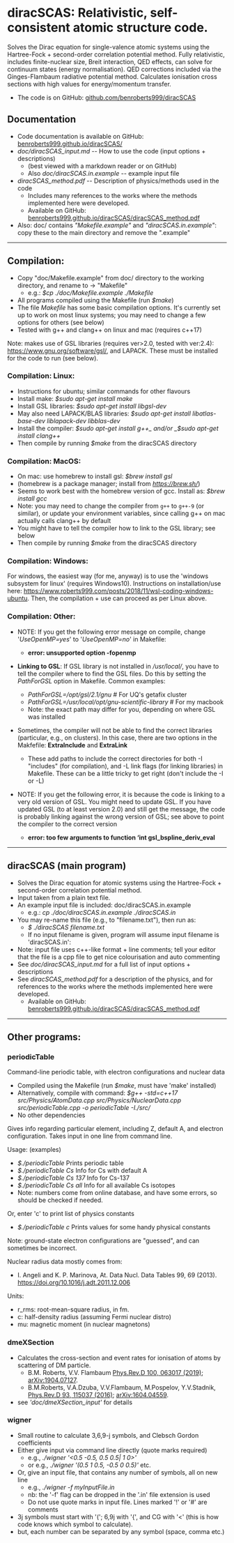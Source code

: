 # diracSCAS: Relativistic, self-consistent atomic structure code.

Solves the Dirac equation for single-valence atomic systems using the Hartree-Fock + second-order correlation potential method.
Fully relativistic, includes finite-nuclear size, Breit interaction, QED effects, can solve for continuum states (energy normalisation).
QED corrections included via the Ginges-Flambaum radiative potential method.
Calculates ionisation cross sections with high values for energy/momentum transfer.

 * The code is on GitHub: [github.com/benroberts999/diracSCAS](https://github.com/benroberts999/diracSCAS)


## Documentation

 * Code documentation is available on GitHub: [benroberts999.github.io/diracSCAS/](https://benroberts999.github.io/diracSCAS/)
 * _doc/diracSCAS_input.md_ -- How to use the code (input options + descriptions)
   * (best viewed with a markdown reader or on GitHub)
   * Also _doc/diracSCAS.in.example_ -- example input file
 * _diracSCAS_method.pdf_  -- Description of physics/methods used in the code
   * Includes many references to the works where the methods implemented here were developed.
   * Available on GitHub: [benroberts999.github.io/diracSCAS/diracSCAS_method.pdf](https://benroberts999.github.io/diracSCAS/diracSCAS_method.pdf)
 * Also: doc/ contains _"Makefile.example"_ and _"diracSCAS.in.example"_: copy these to the main directory and remove the ".example"

--------------------------------------------------------------------------------

## Compilation:

 * Copy "doc/Makefile.example" from doc/ directory to the working directory, and rename to -> "Makefile"
    * e.g.: _$cp ./doc/Makefile.example ./Makefile_
 * All programs compiled using the Makefile (run _$make_)
 * The file _Makefile_ has some basic compilation options. It's currently set up to work on most linux systems; you may need to change a few options for others (see below)
 * Tested with g++ and clang++ on linux and mac (requires c++17)

Note: makes use of GSL libraries (requires ver>2.0, tested with ver:2.4): https://www.gnu.org/software/gsl/, and LAPACK. These must be installed for the code to run (see below).


### Compilation: Linux:

  * Instructions for ubuntu; similar commands for other flavours
  * Install make: _$sudo apt-get install make_
  * Install GSL libraries: _$sudo apt-get install libgsl-dev_
  * May also need LAPACK/BLAS libraries: _$sudo apt-get install libatlas-base-dev liblapack-dev libblas-dev_
  * Install the compiler: _$sudo apt-get install g++_ and/or _$sudo apt-get install clang++_
  * Then compile by running _$make_ from the diracSCAS directory


### Compilation: MacOS:

  * On mac: use homebrew to install gsl: _$brew install gsl_
  * (homebrew is a package manager; install from _https://brew.sh/_)
  * Seems to work best with the homebrew version of gcc. Install as: _$brew install gcc_
  * Note: you may need to change the compiler from `g++` to `g++-9` (or similar), or update your environment variables, since calling g++ on mac actually calls clang++ by default
  * You might have to tell the compiler how to link to the GSL library; see below
  * Then compile by running _$make_ from the diracSCAS directory


### Compilation: Windows:

For windows, the easiest way (for me, anyway) is to use the 'windows subsystem for linux' (requires Windows10). Instructions on installation/use here: https://www.roberts999.com/posts/2018/11/wsl-coding-windows-ubuntu.
Then, the compilation + use can proceed as per Linux above.

### Compilation: Other:

 * NOTE: If you get the following error message on compile, change '_UseOpenMP=yes_' to '_UseOpenMP=no_' in Makefile:
   * **error: unsupported option -fopenmp**

 * **Linking to GSL**: If GSL library is not installed in _/usr/local/_, you have to tell the compiler where to find the GSL files. Do this by setting the _PathForGSL_ option in Makefile. Common examples:
   * _PathForGSL=/opt/gsl/2.1/gnu_ # For UQ's getafix cluster
   * _PathForGSL=/usr/local/opt/gnu-scientific-library_ # For my macbook
   * Note: the exact path may differ for you, depending on where GSL was installed

 * Sometimes, the compiler will not be able to find the correct libraries (particular, e.g., on clusters). In this case, there are two options in the Makfefile: **ExtraInclude** and **ExtraLink**
   * These add paths to include the correct directories for both -I "includes" (for compilation), and -L link flags (for linking libraries) in Makefile. These can be a little tricky to get right (don't include the -I or -L)

 * NOTE: If you get the following error, it is because the code is linking to a very old version of GSL. You might need to update GSL. If you have updated GSL (to at least version 2.0) and still get the message, the code is probably linking against the wrong version of GSL; see above to point the compiler to the correct version
   * **error: too few arguments to function ‘int gsl_bspline_deriv_eval**

--------------------------------------------------------------------------------

## diracSCAS (main program)

 * Solves the Dirac equation for atomic systems using the Hartree-Fock + second-order correlation potential method.
 * Input taken from a plain text file.
 * An example input file is included: doc/diracSCAS.in.example
    * e.g.: _cp ./doc/diracSCAS.in.example ./diracSCAS.in_
 * You may re-name this file (e.g., to "filename.txt"), then run as:
    * _$ ./diracSCAS filename.txt_
    * If no input filename is given, program will assume input filename is 'diracSCAS.in':
 * Note: input file uses c++-like format + line comments; tell your editor that the file is a cpp file to get nice colourisation and auto commenting
 * See _doc/diracSCAS_input.md_ for a full list of input options + descriptions
 * See _diracSCAS_method.pdf_ for a description of the physics, and for references to the works where the methods implemented here were developed.
   * Available on GitHub: [benroberts999.github.io/diracSCAS/diracSCAS_method.pdf](https://benroberts999.github.io/diracSCAS/diracSCAS_method.pdf)

--------------------------------------------------------------------------------

## Other programs:

### periodicTable

Command-line periodic table, with electron configurations and nuclear data

 * Compiled using the Makefile (run _$make_, must have 'make' installed)
 * Alternatively, compile with command:
_$g++ -std=c++17 src/Physics/AtomData.cpp src/Physics/NuclearData.cpp src/periodicTable.cpp -o periodicTable -I./src/_
 * No other dependencies

Gives info regarding particular element, including Z, default A, and electron configuration.
Takes input in one line from command line.

Usage: (examples)
 * _$./periodicTable_           Prints periodic table
 * _$./periodicTable Cs_        Info for Cs with default A
 * _$./periodicTable Cs 137_    Info for Cs-137
 * _$./periodicTable Cs all_    Info for all available Cs isotopes
 * Note: numbers come from online database, and have some errors,
so should be checked if needed.

 Or, enter 'c' to print list of physics constants
  * _$./periodicTable c_        Prints values for some handy physical constants

Note: ground-state electron configurations are "guessed", and can sometimes be incorrect.

Nuclear radius data mostly comes from:
 * I. Angeli and K. P. Marinova, At. Data Nucl. Data Tables 99, 69 (2013).
https://doi.org/10.1016/j.adt.2011.12.006

Units:
 * r_rms: root-mean-square radius, in fm.
 * c: half-density radius (assuming Fermi nuclear distro)
 * mu: magnetic moment (in nuclear magnetons)


### dmeXSection

 * Calculates the cross-section and event rates for ionisation of atoms
 by scattering of DM particle.
   * B.M. Roberts, V.V. Flambaum
[Phys.Rev.D 100, 063017 (2019)](https://link.aps.org/doi/10.1103/PhysRevD.100.063017 "pay-walled");
[arXiv:1904.07127](https://arxiv.org/abs/1904.07127 "free download").
   * B.M.Roberts, V.A.Dzuba, V.V.Flambaum, M.Pospelov, Y.V.Stadnik,
[Phys.Rev.D 93, 115037 (2016)](https://link.aps.org/doi/10.1103/PhysRevD.93.115037 "pay-walled");
[arXiv:1604.04559](https://arxiv.org/abs/1604.04559 "free download").
 * see _'doc/dmeXSection_input'_ for details


### wigner

 * Small routine to calculate 3,6,9-j symbols, and Clebsch Gordon coefficients
 * Either give input via command line directly (quote marks required)
   * e.g., _./wigner '<0.5 -0.5, 0.5 0.5| 1 0>'_
   * or e.g., _./wigner '(0.5 1 0.5, -0.5 0 0.5)'_ etc.
 * Or, give an input file, that contains any number of symbols, all on new line
   * e.g., _./wigner -f myInputFile.in_
   * nb: the '-f' flag can be dropped in the '.in' file extension is used
   * Do not use quote marks in input file. Lines marked '!' or '#' are comments
 * 3j symbols must start with '('; 6,9j with '{', and CG with '<' (this is how code knows which symbol to calculate).
 * but, each number can be separated by any symbol (space, comma etc.)
